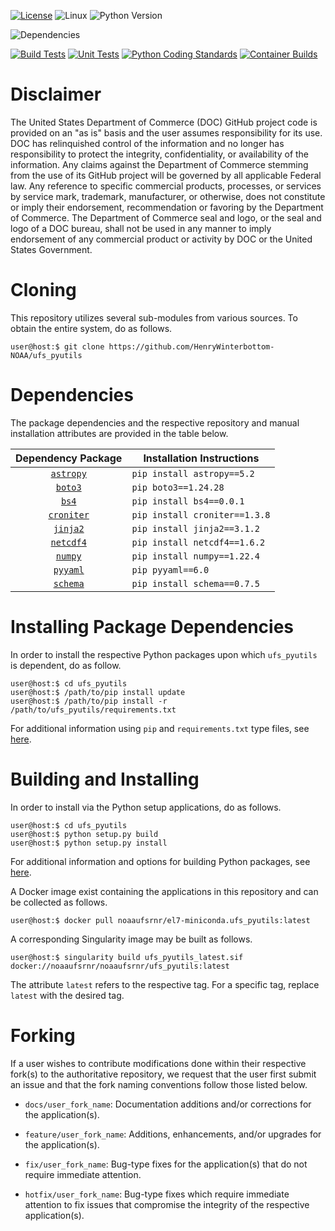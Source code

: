 [![License](https://img.shields.io/badge/license-LGPL_v2.1-black)](https://github.com/HenryWinterbottom-NOAA/ufs_pyutils/blob/develop/LICENSE)
![Linux](https://img.shields.io/badge/linux-ubuntu%7Ccentos-lightgrey)
![Python Version](https://img.shields.io/badge/python-3.5|3.6|3.7-blue)

![Dependencies](https://img.shields.io/badge/dependencies-astropy_boto3_bs4_croniter_netcdf4_numpy_pyyaml_schema-orange)

[![Build Tests](https://github.com/HenryWinterbottom-NOAA/ufs_pyutils/actions/workflows/buildtest.yaml/badge.svg)](https://github.com/HenryWinterbottom-NOAA/ufs_pyutils/actions/workflows/buildtest.yaml)
[![Unit Tests](https://github.com/HenryWinterbottom-NOAA/ufs_pyutils/actions/workflows/unittests.yaml/badge.svg)](https://github.com/HenryWinterbottom-NOAA/ufs_pyutils/actions/workflows/unittests.yaml)
[![Python Coding Standards](https://github.com/HenryWinterbottom-NOAA/ufs_pyutils/actions/workflows/pycodestyle.yaml/badge.svg)](https://github.com/HenryWinterbottom-NOAA/ufs_pyutils/actions/workflows/pycodestyle.yaml)
[![Container Builds](https://github.com/HenryWinterbottom-NOAA/ufs_pyutils/actions/workflows/containers.yaml/badge.svg)](https://github.com/HenryWinterbottom-NOAA/ufs_pyutils/actions/workflows/containers.yaml)

# Disclaimer

The United States Department of Commerce (DOC) GitHub project code is
provided on an "as is" basis and the user assumes responsibility for
its use. DOC has relinquished control of the information and no longer
has responsibility to protect the integrity, confidentiality, or
availability of the information. Any claims against the Department of
Commerce stemming from the use of its GitHub project will be governed
by all applicable Federal law. Any reference to specific commercial
products, processes, or services by service mark, trademark,
manufacturer, or otherwise, does not constitute or imply their
endorsement, recommendation or favoring by the Department of
Commerce. The Department of Commerce seal and logo, or the seal and
logo of a DOC bureau, shall not be used in any manner to imply
endorsement of any commercial product or activity by DOC or the United
States Government.

# Cloning

This repository utilizes several sub-modules from various sources. To
obtain the entire system, do as follows.

~~~
user@host:$ git clone https://github.com/HenryWinterbottom-NOAA/ufs_pyutils
~~~

# Dependencies

The package dependencies and the respective repository and manual
installation attributes are provided in the table below.

<div align="center">

| Dependency Package | Installation Instructions |
| :-------------: | :-------------: | 
| [`astropy`](https://github.com/astropy/astropy) | <div align="left">`pip install astropy==5.2`</div> | 
| [`boto3`](https://github.com/boto/boto3) | <div align="left">`pip boto3==1.24.28`</div> | 
| [`bs4`](https://github.com/waylan/beautifulsoup) | <div align="left">`pip install bs4==0.0.1`</div> | 
| [`croniter`](https://github.com/kiorky/croniter) | <div align="left">`pip install croniter==1.3.8`</div> | 
| [`jinja2`](https://palletsprojects.com/p/jinja/) | <div align="left">`pip install jinja2==3.1.2`</div> |
| [`netcdf4`](https://github.com/Unidata/netcdf4-python) | <div align="left">`pip install netcdf4==1.6.2`</div> |
| [`numpy`](https://github.com/numpy/numpy) | <div align="left">`pip install numpy==1.22.4`</div> |
| [`pyyaml`](https://github.com/yaml/pyyaml) | <div align="left">`pip pyyaml==6.0`</div> |
| [`schema`](https://github.com/keleshev/schema) | <div align="left">`pip install schema==0.7.5`</div> | 

</div>

# Installing Package Dependencies

In order to install the respective Python packages upon which
`ufs_pyutils` is dependent, do as follow.

~~~
user@host:$ cd ufs_pyutils
user@host:$ /path/to/pip install update
user@host:$ /path/to/pip install -r /path/to/ufs_pyutils/requirements.txt
~~~

For additional information using `pip` and `requirements.txt` type files, see [here](https://pip.pypa.io/en/stable/reference/requirements-file-format/).

# Building and Installing

In order to install via the Python setup applications, do as follows.

~~~
user@host:$ cd ufs_pyutils
user@host:$ python setup.py build
user@host:$ python setup.py install
~~~

For additional information and options for building Python packages, see [here](https://docs.python.org/3.5/distutils/setupscript.html).

A Docker image exist containing the applications in this repository and can be collected as follows.

~~~
user@host:$ docker pull noaaufsrnr/el7-miniconda.ufs_pyutils:latest
~~~

A corresponding Singularity image may be built as follows.

~~~
user@host:$ singularity build ufs_pyutils_latest.sif docker://noaaufsrnr/noaaufsrnr/ufs_pyutils:latest
~~~

The attribute `latest` refers to the respective tag. For a specific tag, replace `latest` with the desired tag.

# Forking

If a user wishes to contribute modifications done within their
respective fork(s) to the authoritative repository, we request that
the user first submit an issue and that the fork naming conventions
follow those listed below.

- `docs/user_fork_name`: Documentation additions and/or corrections for the application(s).

- `feature/user_fork_name`: Additions, enhancements, and/or upgrades for the application(s).

- `fix/user_fork_name`: Bug-type fixes for the application(s) that do not require immediate attention.

- `hotfix/user_fork_name`: Bug-type fixes which require immediate attention to fix issues that compromise the integrity of the respective application(s).  